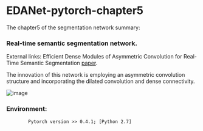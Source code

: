 # EDANet-pytorch-chapter5


The chapter5 of the segmentation network summary: 
### Real-time semantic segmentation network.

External links: Efficient Dense Modules of Asymmetric Convolution for Real-Time Semantic Segmentation [paper](https://arxiv.org/abs/1809.06323).

The innovation of this network is employing an asymmetric convolution structure and incorporating the dilated convolution and dense connectivity.

![image](https://github.com/hydxqing/EDANet-pytorch-chapter5/tree/master/picture_in_paper/edanet_architecture.png)

### Environment: 
  
            Pytorch version >> 0.4.1; [Python 2.7]
